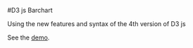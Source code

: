 #D3 js Barchart

Using the new features and syntax of the 4th version of D3 js

See the <a href="" target="_blank">demo</a>.